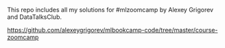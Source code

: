 This repo includes all my solutions for #mlzoomcamp by Alexey Grigorev and DataTalksClub.

https://github.com/alexeygrigorev/mlbookcamp-code/tree/master/course-zoomcamp
